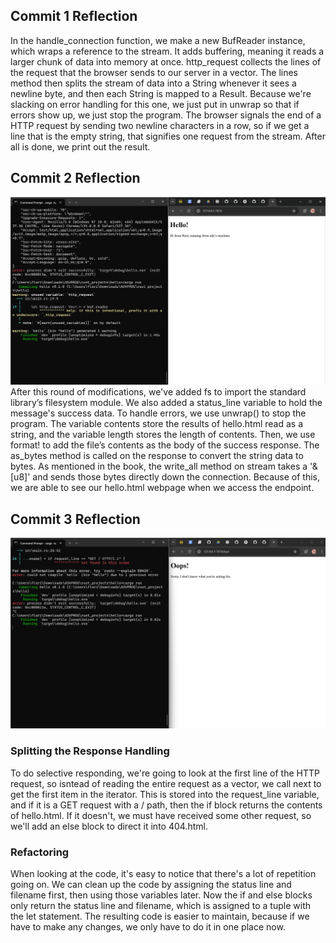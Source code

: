 ## Commit 1 Reflection
In the handle_connection function, we make a new BufReader instance, which wraps a reference to the stream. It adds buffering, meaning it reads a larger chunk of data into memory at once. http_request collects the lines of the request that the browser sends to our server in a vector. The lines method then splits the stream of data into a String whenever it sees a newline byte, and then each String is mapped to a Result. Because we're slacking on error handling for this one, we just put in unwrap so that if errors show up, we just stop the program. The browser signals the end of a HTTP request by sending two newline characters in a row, so if we get a line that is the empty string, that signifies one request from the stream. After all is done, we print out the result.

## Commit 2 Reflection 
![alt text](image.png)
After this round of modifications, we've added fs to import the standard library’s filesystem module. We also added a status_line variable to hold the message's success data. To handle errors, we use unwrap() to stop the program. The variable contents store the results of hello.html read as a string, and the variable length stores the length of contents. Then, we use format! to add the file’s contents as the body of the success response. The as_bytes method is called on the response to convert the string data to bytes. As mentioned in the book, the write_all method on stream takes a '&[u8]' and sends those bytes directly down the connection. Because of this, we are able to see our hello.html webpage when we access the endpoint.

## Commit 3 Reflection 
![alt text](image-1.png)
### Splitting the Response Handling
To do selective responding, we're going to look at the first line of the HTTP request, so isntead of reading the entire request as a vector, we call next to get the first item in the iterator. This is stored into the request_line variable, and if it is a GET request with a / path, then the if block returns the contents of hello.html. If it doesn't, we must have received some other request, so we'll add an else block to direct it into 404.html.

### Refactoring
When looking at the code, it's easy to notice that there's a lot of repetition going on. We can clean up the code by assigning the status line and filename first, then using those variables later. Now the if and else blocks only return the status line and filename, which is assigned to a tuple with the let statement. The resulting code is easier to maintain, because if we have to make any changes, we only have to do it in one place now. 